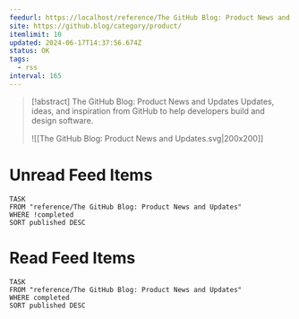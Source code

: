 ```yaml
---
feedurl: https://localhost/reference/The GitHub Blog꞉ Product News and Updates/assets/feed.xml
site: https://github.blog/category/product/
itemlimit: 10
updated: 2024-06-17T14:37:56.674Z
status: OK
tags:
  - rss
interval: 165
---
```


> [!abstract] The GitHub Blog: Product News and Updates
> Updates, ideas, and inspiration from GitHub to help developers build and design software.
>
> ![[The GitHub Blog꞉ Product News and Updates.svg|200x200]]
# Unread Feed Items
~~~dataview
TASK
FROM "reference/The GitHub Blog꞉ Product News and Updates"
WHERE !completed
SORT published DESC
~~~

# Read Feed Items
~~~dataview
TASK
FROM "reference/The GitHub Blog꞉ Product News and Updates"
WHERE completed
SORT published DESC
~~~
